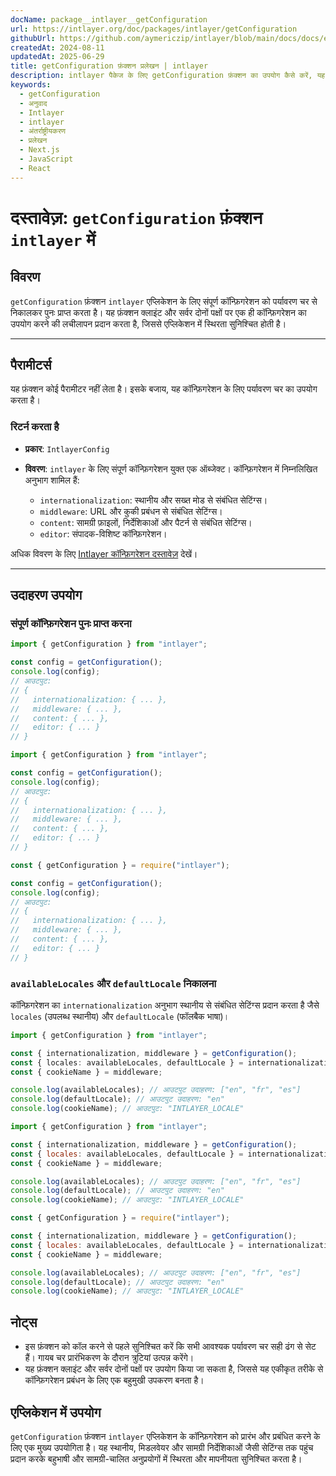```yaml
---
docName: package__intlayer__getConfiguration
url: https://intlayer.org/doc/packages/intlayer/getConfiguration
githubUrl: https://github.com/aymericzip/intlayer/blob/main/docs/docs/en/packages/intlayer/getConfiguration.md
createdAt: 2024-08-11
updatedAt: 2025-06-29
title: getConfiguration फ़ंक्शन प्रलेखन | intlayer
description: intlayer पैकेज के लिए getConfiguration फ़ंक्शन का उपयोग कैसे करें, यह जानें
keywords:
  - getConfiguration
  - अनुवाद
  - Intlayer
  - intlayer
  - अंतर्राष्ट्रीयकरण
  - प्रलेखन
  - Next.js
  - JavaScript
  - React
---
```


# दस्तावेज़: `getConfiguration` फ़ंक्शन `intlayer` में

## विवरण

`getConfiguration` फ़ंक्शन `intlayer` एप्लिकेशन के लिए संपूर्ण कॉन्फ़िगरेशन को पर्यावरण चर से निकालकर पुनः प्राप्त करता है। यह फ़ंक्शन क्लाइंट और सर्वर दोनों पक्षों पर एक ही कॉन्फ़िगरेशन का उपयोग करने की लचीलापन प्रदान करता है, जिससे एप्लिकेशन में स्थिरता सुनिश्चित होती है।

---

## पैरामीटर्स

यह फ़ंक्शन कोई पैरामीटर नहीं लेता है। इसके बजाय, यह कॉन्फ़िगरेशन के लिए पर्यावरण चर का उपयोग करता है।

### रिटर्न करता है

- **प्रकार**: `IntlayerConfig`
- **विवरण**: `intlayer` के लिए संपूर्ण कॉन्फ़िगरेशन युक्त एक ऑब्जेक्ट। कॉन्फ़िगरेशन में निम्नलिखित अनुभाग शामिल हैं:

  - `internationalization`: स्थानीय और सख्त मोड से संबंधित सेटिंग्स।
  - `middleware`: URL और कुकी प्रबंधन से संबंधित सेटिंग्स।
  - `content`: सामग्री फ़ाइलों, निर्देशिकाओं और पैटर्न से संबंधित सेटिंग्स।
  - `editor`: संपादक-विशिष्ट कॉन्फ़िगरेशन।

अधिक विवरण के लिए [Intlayer कॉन्फ़िगरेशन दस्तावेज़](https://github.com/aymericzip/intlayer/blob/main/docs/docs/hi/configuration.md) देखें।

---

## उदाहरण उपयोग

### संपूर्ण कॉन्फ़िगरेशन पुनः प्राप्त करना

```typescript codeFormat="typescript"
import { getConfiguration } from "intlayer";

const config = getConfiguration();
console.log(config);
// आउटपुट:
// {
//   internationalization: { ... },
//   middleware: { ... },
//   content: { ... },
//   editor: { ... }
// }
```

```javascript codeFormat="esm"
import { getConfiguration } from "intlayer";

const config = getConfiguration();
console.log(config);
// आउटपुट:
// {
//   internationalization: { ... },
//   middleware: { ... },
//   content: { ... },
//   editor: { ... }
// }
```

```javascript codeFormat="commonjs"
const { getConfiguration } = require("intlayer");

const config = getConfiguration();
console.log(config);
// आउटपुट:
// {
//   internationalization: { ... },
//   middleware: { ... },
//   content: { ... },
//   editor: { ... }
// }
```

### `availableLocales` और `defaultLocale` निकालना

कॉन्फ़िगरेशन का `internationalization` अनुभाग स्थानीय से संबंधित सेटिंग्स प्रदान करता है जैसे `locales` (उपलब्ध स्थानीय) और `defaultLocale` (फॉलबैक भाषा)।

```typescript codeFormat="typescript"
import { getConfiguration } from "intlayer";

const { internationalization, middleware } = getConfiguration();
const { locales: availableLocales, defaultLocale } = internationalization;
const { cookieName } = middleware;

console.log(availableLocales); // आउटपुट उदाहरण: ["en", "fr", "es"]
console.log(defaultLocale); // आउटपुट उदाहरण: "en"
console.log(cookieName); // आउटपुट: "INTLAYER_LOCALE"
```

```javascript codeFormat="esm"
import { getConfiguration } from "intlayer";

const { internationalization, middleware } = getConfiguration();
const { locales: availableLocales, defaultLocale } = internationalization;
const { cookieName } = middleware;

console.log(availableLocales); // आउटपुट उदाहरण: ["en", "fr", "es"]
console.log(defaultLocale); // आउटपुट उदाहरण: "en"
console.log(cookieName); // आउटपुट: "INTLAYER_LOCALE"
```

```javascript codeFormat="commonjs"
const { getConfiguration } = require("intlayer");

const { internationalization, middleware } = getConfiguration();
const { locales: availableLocales, defaultLocale } = internationalization;
const { cookieName } = middleware;

console.log(availableLocales); // आउटपुट उदाहरण: ["en", "fr", "es"]
console.log(defaultLocale); // आउटपुट उदाहरण: "en"
console.log(cookieName); // आउटपुट: "INTLAYER_LOCALE"
```

## नोट्स

- इस फ़ंक्शन को कॉल करने से पहले सुनिश्चित करें कि सभी आवश्यक पर्यावरण चर सही ढंग से सेट हैं। गायब चर प्रारंभिकरण के दौरान त्रुटियां उत्पन्न करेंगे।
- यह फ़ंक्शन क्लाइंट और सर्वर दोनों पक्षों पर उपयोग किया जा सकता है, जिससे यह एकीकृत तरीके से कॉन्फ़िगरेशन प्रबंधन के लिए एक बहुमुखी उपकरण बनता है।

## एप्लिकेशन में उपयोग

`getConfiguration` फ़ंक्शन `intlayer` एप्लिकेशन के कॉन्फ़िगरेशन को प्रारंभ और प्रबंधित करने के लिए एक मुख्य उपयोगिता है। यह स्थानीय, मिडलवेयर और सामग्री निर्देशिकाओं जैसी सेटिंग्स तक पहुंच प्रदान करके बहुभाषी और सामग्री-चालित अनुप्रयोगों में स्थिरता और मापनीयता सुनिश्चित करता है।
